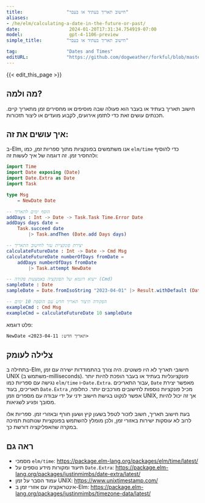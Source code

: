 ```yaml
---
title:                "חישוב תאריך בעתיד או בעבר"
aliases:
- /he/elm/calculating-a-date-in-the-future-or-past/
date:                  2024-01-20T17:31:34.754919-07:00
model:                 gpt-4-1106-preview
simple_title:         "חישוב תאריך בעתיד או בעבר"

tag:                  "Dates and Times"
editURL:              "https://github.com/dogweather/forkful/blob/master/content/he/elm/calculating-a-date-in-the-future-or-past.md"
---
```


{{< edit_this_page >}}

## מה ולמה?
חישוב תאריך בעתיד או בעבר הוא פעולה שבה מוסיפים או מחסירים זמן מתאריך קיים. תכנתים עושים זאת כדי לתזמן אירועים, לקבוע מועדים או ליצור תזכורות.

## איך עושים את זה:
ב-Elm, אנו משתמשים בפונקציות מתוך ספריות זמן, כמו `elm/time` כדי להוסיף ולהחסיר זמן. זה דוגמה של איך לעשות זה:

```Elm
import Time
import Date exposing (Date)
import Date.Extra as Date
import Task

type Msg
    = NewDate Date

-- הוסף ימים לתאריך
addDays : Int -> Date -> Task.Task Time.Error Date
addDays days date =
    Task.succeed date
        |> Task.andThen (Date.add Days days)

-- יצירת פונקציית עזר לחישוב התאריך
calculateFutureDate : Int -> Date -> Cmd Msg
calculateFutureDate numberOfDays fromDate =
    addDays numberOfDays fromDate
        |> Task.attempt NewDate

-- ייצוא דוגמא של הפונקציה באמצעות פקודה (Cmd)
sampleDate : Date
sampleDate = Date.fromIsoString "2023-04-01" |> Result.withDefault (Date.fromTime 0)

-- הפקודה תיצור תאריך חדש עם הוספת 10 ימים
exampleCmd : Cmd Msg
exampleCmd = calculateFutureDate 10 sampleDate
```
פלט דוגמא:
```
NewDate <תאריך חדש: 2023-04-11>
```

## צלילה לעומק
בתחילה ב-Elm, חישובי תאריך לא היו פשוטים. היה צורך בהתמודדות ישירה עם זמן UNIX (משתמש ב-milliseconds). פונקציונליות בעתיד או בעבר הופכת להיות יותר נגישה עם ספריות כמו `elm/time` ו-`Date.Extra`. עבור התאריכים, `Date` מאפשר יצירת תאריכים, בעוד `Date.Extra` מכיל פונקציות נוספות לחישובים מורכבים יותר. כחלופה, אפשר לנקוט בגישת חישוב ידני על ידי עבודה עם מספרים וזמן UNIX, אך זה יכול להיות מסובך ופגיע לשגיאות.

בעת חישוב תאריך, חשוב לזכור לטפל בשעון קיץ ושעון חורף ובאזורי זמן. ספריות אלו לרוב לא עוסקות ישירות באזורי זמן, ולכן מומלץ להשתמש בפונקציות שנותנות תמיכה במקרה שהאפליקציה דורשת כך.

## ראה גם
- מסמכי `elm/time`: https://package.elm-lang.org/packages/elm/time/latest/
- תיעוד ומקורות מידע נוספים על `Date.Extra`: https://package.elm-lang.org/packages/justinmimbs/date-extra/latest/
- עמוד הסבר על זמן UNIX: https://www.unixtimestamp.com/
- אינטראקציה עם אזורי זמן ב-Elm: https://package.elm-lang.org/packages/justinmimbs/timezone-data/latest/
